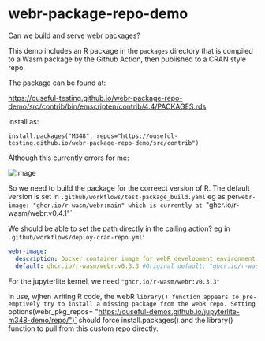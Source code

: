 # webr-package-repo-demo
Can we build and serve webr packages?


This demo includes an R package in the `packages` directory that is compiled to a Wasm package by the Github Action, then published to a CRAN style repo.

The package can be found at:

https://ouseful-testing.github.io/webr-package-repo-demo/src/contrib/bin/emscripten/contrib/4.4/PACKAGES.rds

Install as:

`install.packages("M348", repos="https://ouseful-testing.github.io/webr-package-repo-demo/src/contrib")`

Although this currently errors for me:

![image](https://github.com/user-attachments/assets/63119f58-4739-405c-976d-828ae4331297)

So we need to build the package for the correect version of R. The default version is set in `.github/workflows/test-package_build.yaml` eg as per`webr-image: "ghcr.io/r-wasm/webr:main" which is currently at `"ghcr.io/r-wasm/webr:v0.4.1"`

We should be able to set the path directly in the calling action? eg in `.github/workflows/deploy-cran-repo.yml`:

```yaml
webr-image:
  description: Docker container image for webR development environment. Defaults to the latest version of webR.
  default: ghcr.io/r-wasm/webr:v0.3.3 #Original default: "ghcr.io/r-wasm/webr:main", currently at v0.4.1
```

For the jupyterlite kernel, we need `"ghcr.io/r-wasm/webr:v0.3.3"`

In use, wjhen writing R code, the webR `library() function appears to pre-emptively try to install a missing package from the webR repo. Setting `options(webr_pkg_repos= "https://ouseful-demos.github.io/jupyterlite-m348-demo/repo/")` should force install.packages() and the library() function to pull from this custom repo directly.

